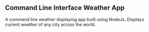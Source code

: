 ## Command Line Interface Weather App

A command line weather displaying app built using NodeJs.
Displays current weather of any city across the world.
